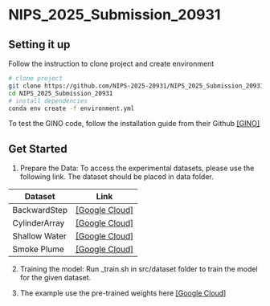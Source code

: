 # NIPS_2025_Submission_20931

## Setting it up

Follow the instruction to clone project and create environment

```bash
# clone project
git clone https://github.com/NIPS-2025-20931/NIPS_2025_Submission_20931.git
cd NIPS_2025_Submission_20931
# install dependencies
conda env create -f environment.yml
```

To test the GINO code, follow the installation guide from their Github [[GINO]](https://github.com/neuraloperator/neuraloperator.git)

## Get Started

1. Prepare the Data: To access the experimental datasets, please use the following link. The dataset should be placed in data folder.

| Dataset | Link |
| -------------------------------------------- | ------------------------------------------------------------ |
| BackwardStep | [[Google Cloud]](https://drive.google.com/file/d/1bgib7Xu6ClIB_DHbJBkzFuCVjAwu775L/view?usp=sharing) |
| CylinderArray | [[Google Cloud]](https://drive.google.com/file/d/1KEmZCXdt94hNrVC-Y-sYCdsWJNyGd-si/view?usp=sharing) |
| Shallow Water | [[Google Cloud]](https://drive.google.com/file/d/12LrTSEMpfmdhcYEMTVaCY5q4gWhhfSzY/view?usp=sharing) |
| Smoke Plume | [[Google Cloud]](https://drive.google.com/file/d/10llQG6s2rUCuVjkswIDGAppZm2wFkVnj/view?usp=sharing) |

2. Training the model: Run <modelname>_train.sh in src/dataset folder to train the model for the given dataset.

3. The example use the pre-trained weights here [[Google Cloud]](https://drive.google.com/file/d/1StXVWnJbxz4ylG5PVzlNIvjrT6UOstdG/view?usp=sharing)
